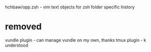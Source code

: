 hchbaw/opp.zsh - vim text objects for zsh
folder specific history

# removed
vundle plugin - can manage vundle on my own, thanks
tmux plugin - k understood
